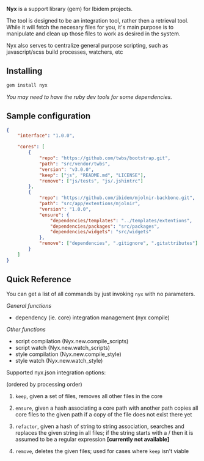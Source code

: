 **Nyx** is a support library (gem) for Ibidem projects.

The tool is designed to be an integration tool, rather then a retrieval tool.
While it will fetch the necesary files for you, it's main purpose is to manipulate
and clean up those files to work as desired in the system.

Nyx also serves to centralize general purpose scripting, such as javascript/scss
build processes, watchers, etc

## Installing

```bash
gem install nyx
```

*You may need to have the ruby dev tools for some dependencies.*

## Sample configuration

```json
{
	"interface": "1.0.0",

	"cores": [
		{
			"repo": "https://github.com/twbs/bootstrap.git",
			"path": "src/vendor/twbs",
			"version": "v3.0.0",
			"keep": ["js", "README.md", "LICENSE"],
			"remove": ["js/tests", "js/.jshintrc"]
		},
		{
			"repo": "https://github.com/ibidem/mjolnir-backbone.git",
			"path": "src/app/extentions/mjolnir",
			"version": "1.0.0",
			"ensure": {
				"dependencies/templates": "../templates/extentions",
				"dependencies/packages": "src/packages",
				"dependencies/widgets": "src/widgets"
			},
			"remove": ["dependencies", ".gitignore", ".gitattributes"]
		}
	]
}
```

## Quick Reference

You can get a list of all commands by just invoking `nyx` with no parameters.

*General functions*

 - dependency (ie. core) integration management (nyx compile)

*Other functions*

 - script compilation (Nyx.new.compile_scripts)
 - script watch (Nyx.new.watch_scripts)
 - style compilation (Nyx.new.compile_style)
 - style watch (Nyx.new.watch_style)

Supported nyx.json integration options:

(ordered by processing order)

 1. `keep`, given a set of files, removes all other files in the core

 2. `ensure`, given a hash associating a core path with another path copies all
    core files to the given path if a copy of the file does not exist there yet

 4. `refactor`, given a hash of string to string association, searches and
    replaces the given string in all files; if the string starts with a / then
    it is assumed to be a regular expression **[currently not available]**

 3. `remove`, deletes the given files; used for cases where `keep` isn't viable

